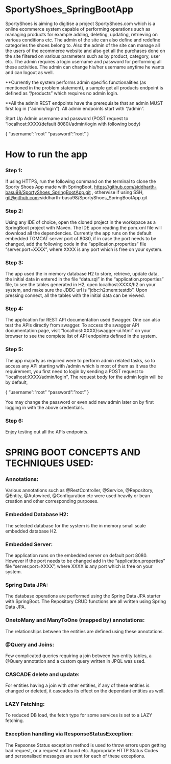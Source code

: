 # SportyShoes_SpringBootApp

SportyShoes is aiming to digitise a project SportyShoes.com which is a online ecommerce system capable of performing operations such as managing products for  example adding, deleting, updating, retrieving on various conditions etc. The admin of the site can also define and redefine categories the shoes belong to. Also the admin of the site can manage all the users of the ecommerce website and also get all the purchases done on the site filtered on various parameters such as by product, category, user etc. The admin requires a login username and password for performing all these activities. The admin can change his/her username anytime he wants and can logout as well. 

**Currently the system performs admin specific functionalities (as mentioned in the problem statement), a sample get all products endpoint is defined as “/products” which requires no admin login. 

**All the admin REST endpoints have the prerequisite that an admin MUST first log in (“admin/login”). All admin endpoints start with “/admin”.



Start Up Admin username and password (POST request to “localhost:XXXX(default 8080)/admin/login with following body)

{
	“username”:”root”
	“password”:”root”
}



# How to run the app

### Step 1:  
If using HTTPS, run the following command on the terminal to clone the Sporty Shoes App made with SpringBoot, https://github.com/siddharth-basu98/SportyShoes_SpringBootApp.git , otherwise if using SSH, git@github.com:siddharth-basu98/SportyShoes_SpringBootApp.git 

### Step 2: 
Using any IDE of choice, open the cloned project in the workspace as a SpringBoot project with Maven. The IDE upon reading the pom.xml file will download all the dependencies. Currently the app runs on the default embedded TOMCAT server port of 8080, if in case the port needs to be changed, add the following code in the “application.properties” file “server.port=XXXX”, where XXXX is any port which is free on your system. 

### Step 3:
The app used the in memory database H2 to store, retrieve, update data, the initial data in entered in the file “data.sql” in the “application.properties” file, to see the tables generated in H2, open localhost:XXXX/h2 on your system, and make sure the JDBC url is “jdbc:h2:mem:testdb”. Upon pressing connect, all the tables with the initial data can be viewed. 

### Step 4:
The application for REST API documentation used Swagger. One can also test the APIs directly from swagger. To access the swagger API documentation page, visit “localhost:XXXX/swagger-ui.html” on your browser to see the complete list of API endpoints defined in the system. 

### Step 5: 
The app majorly as required were to perform admin related tasks, so to access any API starting with /admin which is most of them as it was the requirement, you first need to login by sending a POST request to “localhost:XXXX/admin/login”, The request body for the admin login will be by default, 

{
	“username”:”root”
	“password”:”root”
}

You may change the password or even add new admin later on by first logging in with the above credentials. 


### Step 6:
Enjoy testing out all the APIs endpoints.


##

# SPRING BOOT CONCEPTS AND TECHNIQUES USED:

### Annotations: 
Various annotations such as @RestController, @Service, @Repository, @Entity, @Autowired, @Configuration etc were used heavily or bean creation and other corresponding purposes. 

### Embedded Database H2: 
The selected database for the system is the in memory small scale embedded database H2. 

### Embedded Server: 
The application runs on the embedded server on default port 8080. However if the port needs to be changed add  in the “application.properties” file “server.port=XXXX”, where XXXX is any port which is free on your system. 

### Spring Data JPA: 
The database operations are performed using the Spring Data JPA starter with SpringBoot. The Repository CRUD functions are all written using Spring Data JPA.

### OnetoMany and ManyToOne (mapped by) annotations: 
The relationships between the entities are defined using these annotations.

### @Query and Joins: 
Few complicated queries requiring a join between two entity tables, a @Query annotation and a custom query written in JPQL was used. 

### CASCADE delete and update: 
For entities having a join with other entities, if any of these entities is changed or deleted, it cascades its effect on the dependant entities as well. 

### LAZY Fetching: 
To reduced DB load, the fetch type for some services is set to a LAZY fetching. 

### Exception handling via ResponseStatusException: 
The Repsonse Status exception method is used to throw errors upon getting bad request, or a request not found etc. Appropriate HTTP Status Codes and personalised messages are sent for each of these exceptions. 

